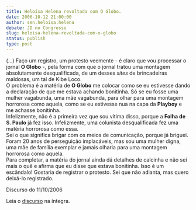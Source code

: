 ```yaml
---
title: Heloísa Helena revoltada com O Globo.
date: 2006-10-12 21:00:00
author: sen.heloisa.helena
debate: JD no Congresso
slug: heloisa-helena-revoltada-com-o-globo
status: publish 
type: post
---
```


(...) Faço um registro, um protesto veemente - é claro que vou processar o jornal **O Globo** -, pela forma com que o jornal tratou uma montagem absolutamente desqualificada, de um desses *sites* de brincadeiras maldosas, um tal de Kibe Loco.  
 O problema é a matéria de **O Globo** me colocar como se eu estivesse dando a declaração de que me estava achando bonitinha. Só se eu fosse uma mulher vagabunda, uma mãe vagabunda, para olhar para uma montagem horrorosa como aquela, como se eu estivesse nua na capa da **Playboy** e me achasse bonitinha.  
 Infelizmente, não é a primeira vez que sou vítima disso, porque a **Folha de S. Paulo** já fez isso. Infelizmente, uma colunista desqualificada fez uma matéria horrorosa como essa.  
 Sei o que significa brigar com os meios de comunicação, porque já briguei. Foram 20 anos de perseguição implacáveis, mas sou uma mulher digna, uma mãe de família exemplar e jamais olharia para uma montagem horrorosa como aquela.  
 Para completar, a matéria do jornal ainda dá detalhes de calcinha e não sei mais o quê e afirma que eu disse que estava bonitinha. Isso é um escândalo! Gostaria de registrar o protesto. Sei que não adianta, mas quero deixá-lo registrado.


Discurso do 11/10/2006  
  
Leia o [discurso](http://www.senado.gov.br/sf/atividade/plenario/sessao/disc/listaDisc.asp?s=173.4.52.O) na íntegra.
